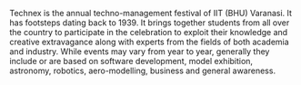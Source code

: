 Technex is the annual techno-management festival of IIT (BHU) Varanasi. 
It has footsteps dating back to 1939.
It brings together students from all over the country to participate in the celebration to exploit their knowledge and creative extravagance along with experts from the fields of both academia and industry.
While events may vary from year to year, generally they include or are based on software development, model exhibition, astronomy, robotics, aero-modelling, business and general awareness.

